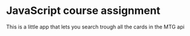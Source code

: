 # JavaScript course assignment

This is a little app that lets you search trough all the cards in the MTG api
